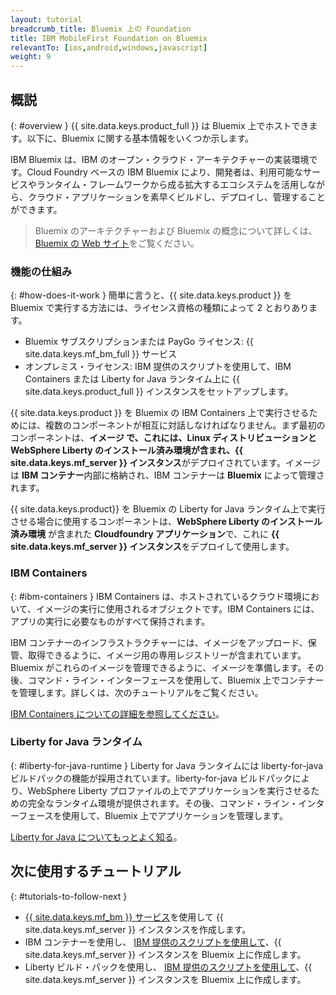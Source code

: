 ```yaml
---
layout: tutorial
breadcrumb_title: Bluemix 上の Foundation
title: IBM MobileFirst Foundation on Bluemix
relevantTo: [ios,android,windows,javascript]
weight: 9
---
```

<!-- NLS_CHARSET=UTF-8 -->
## 概説
{: #overview }
{{ site.data.keys.product_full }} は Bluemix 上でホストできます。以下に、Bluemix に関する基本情報をいくつか示します。

IBM Bluemix は、IBM のオープン・クラウド・アーキテクチャーの実装環境です。Cloud Foundry ベースの IBM Bluemix により、開発者は、利用可能なサービスやランタイム・フレームワークから成る拡大するエコシステムを活用しながら、クラウド・アプリケーションを素早くビルドし、デプロイし、管理することができます。

> Bluemix のアーキテクチャーおよび Bluemix の概念について詳しくは、[Bluemix の Web サイト](https://console.ng.bluemix.net/docs/overview/whatisbluemix.html#bluemixoverview)をご覧ください。

### 機能の仕組み
{: #how-does-it-work }
簡単に言うと、{{ site.data.keys.product }} を Bluemix で実行する方法には、ライセンス資格の種類によって 2 とおりあります。

* Bluemix サブスクリプションまたは PayGo ライセンス: {{ site.data.keys.mf_bm_full }} サービス
* オンプレミス・ライセンス: IBM 提供のスクリプトを使用して、IBM Containers または Liberty for Java ランタイム上に {{ site.data.keys.product_full }} インスタンスをセットアップします。

{{ site.data.keys.product }} を Bluemix の IBM Containers 上で実行させるためには、複数のコンポーネントが相互に対話しなければなりません。まず最初のコンポーネントは、**イメージ **で、これには、**Linux ディストリビューションと WebSphere Liberty のインストール済み環境**が含まれ、**{{ site.data.keys.mf_server }} インスタンス**がデプロイされています。イメージは **IBM コンテナー**内部に格納され、IBM コンテナーは **Bluemix** によって管理されます。

{{ site.data.keys.product}} を Bluemix の Liberty for Java ランタイム上で実行させる場合に使用するコンポーネントは、**WebSphere Liberty のインストール済み環境** が含まれた **Cloudfoundry アプリケーション**で、これに **{{ site.data.keys.mf_server }} インスタンス**をデプロイして使用します。

### IBM Containers
{: #ibm-containers }
IBM Containers は、ホストされているクラウド環境において、イメージの実行に使用されるオブジェクトです。IBM Containers には、アプリの実行に必要なものがすべて保持されます。

IBM コンテナーのインフラストラクチャーには、イメージをアップロード、保管、取得できるように、イメージ用の専用レジストリーが含まれています。Bluemix がこれらのイメージを管理できるように、イメージを準備します。その後、コマンド・ライン・インターフェースを使用して、Bluemix 上でコンテナーを管理します。詳しくは、次のチュートリアルをご覧ください。

[IBM Containers についての詳細を参照してください](https://www.ng.bluemix.net/docs/containers/container_index.html)。

### Liberty for Java ランタイム
{: #liberty-for-java-runtime }
Liberty for Java ランタイムには liberty-for-java ビルドパックの機能が採用されています。liberty-for-java ビルドパックにより、WebSphere Liberty プロファイルの上でアプリケーションを実行させるための完全なランタイム環境が提供されます。その後、コマンド・ライン・インターフェースを使用して、Bluemix 上でアプリケーションを管理します。

[Liberty for Java についてもっとよく知る](https://new-console.ng.bluemix.net/docs/runtimes/liberty/index.html)。

## 次に使用するチュートリアル
{: #tutorials-to-follow-next }
* [{{ site.data.keys.mf_bm }} サービス](using-mobile-foundation/)を使用して {{ site.data.keys.mf_server }} インスタンスを作成します。
* IBM コンテナーを使用し、 [IBM 提供のスクリプトを使用して](mobilefirst-server-using-scripts/)、{{ site.data.keys.mf_server }} インスタンスを Bluemix 上に作成します。
* Liberty  ビルド・パックを使用し、 [IBM 提供のスクリプトを使用して](mobilefirst-server-using-scripts-lbp/)、{{ site.data.keys.mf_server }} インスタンスを Bluemix 上に作成します。

